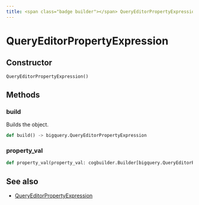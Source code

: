 ```yaml
---
title: <span class="badge builder"></span> QueryEditorPropertyExpression
---
```

# <span class="badge builder"></span> QueryEditorPropertyExpression

## Constructor

```python
QueryEditorPropertyExpression()
```
## Methods

### <span class="badge object-method"></span> build

Builds the object.

```python
def build() -> bigquery.QueryEditorPropertyExpression
```

### <span class="badge object-method"></span> property_val

```python
def property_val(property_val: cogbuilder.Builder[bigquery.QueryEditorProperty]) -> typing.Self
```

## See also

 * <span class="badge object-type-class"></span> [QueryEditorPropertyExpression](./object-QueryEditorPropertyExpression.md)
